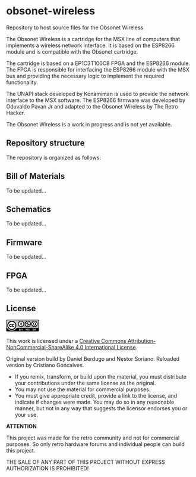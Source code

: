 # obsonet-wireless
Repository to host source files for the Obsonet Wireless

The Obsonet Wireless is a cartridge for the MSX line of computers that implements a wireless network interface. It is based on the ESP8266 module and is compatible with the Obsonet cartridge.

The cartridge is based on a EP1C3T100C8 FPGA and the ESP8266 module. The FPGA is responsible for interfacing the ESP8266 module with the MSX bus and providing the necessary logic to implement the required functionality.

The UNAPI stack developed by Konamiman is used to provide the network interface to the MSX software. The ESP8266 firmware was developed by Oduvaldo Pavan Jr and adapted to the Obsonet Wireless by The Retro Hacker.

The Obsonet Wireless is a work in progress and is not yet available.

## Repository structure

The repository is organized as follows:

## Bill of Materials

To be updated...

## Schematics

To be updated...

## Firmware

To be updated...

## FPGA

To be updated...

## License

![Open Hardware](images/ccans.png)

This work is licensed under a [Creative Commons Attribution-NonCommercial-ShareAlike 4.0 International License](http://creativecommons.org/licenses/by-nc-sa/4.0/).

Original version build by Daniel Berdugo and Nestor Soriano. Reloaded version by Cristiano Goncalves. 

* If you remix, transform, or build upon the material, you must distribute your contributions under the same license as the original.
* You may not use the material for commercial purposes.
* You must give appropriate credit, provide a link to the license, and indicate if changes were made. You may do so in any reasonable manner, but not in any way that suggests the licensor endorses you or your use.

**ATTENTION**

This project was made for the retro community and not for commercial purposes. So only retro hardware forums and individual people can build this project.

THE SALE OF ANY PART OF THIS PROJECT WITHOUT EXPRESS AUTHORIZATION IS PROHIBITED!



